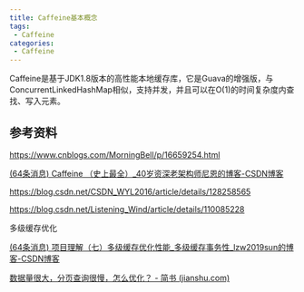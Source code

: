 ```yaml
---
title: Caffeine基本概念
tags:
 - Caffeine
categories: 
 - Caffeine
---
```




Caffeine是基于JDK1.8版本的高性能本地缓存库，它是Guava的增强版，与ConcurrentLinkedHashMap相似，支持并发，并且可以在O(1)的时间复杂度内查找、写入元素。



## 参考资料

https://www.cnblogs.com/MorningBell/p/16659254.html

[(64条消息) Caffeine （史上最全）_40岁资深老架构师尼恩的博客-CSDN博客](https://blog.csdn.net/crazymakercircle/article/details/113751575)

https://blog.csdn.net/CSDN_WYL2016/article/details/128258565

https://blog.csdn.net/Listening_Wind/article/details/110085228

多级缓存优化

[(64条消息) 项目理解（七）多级缓存优化性能_多级缓存事务性_lzw2019sun的博客-CSDN博客](https://blog.csdn.net/liuzewei2015/article/details/99706438)

[数据量很大，分页查询很慢，怎么优化？ - 简书 (jianshu.com)](https://www.jianshu.com/p/864d0bd80115)